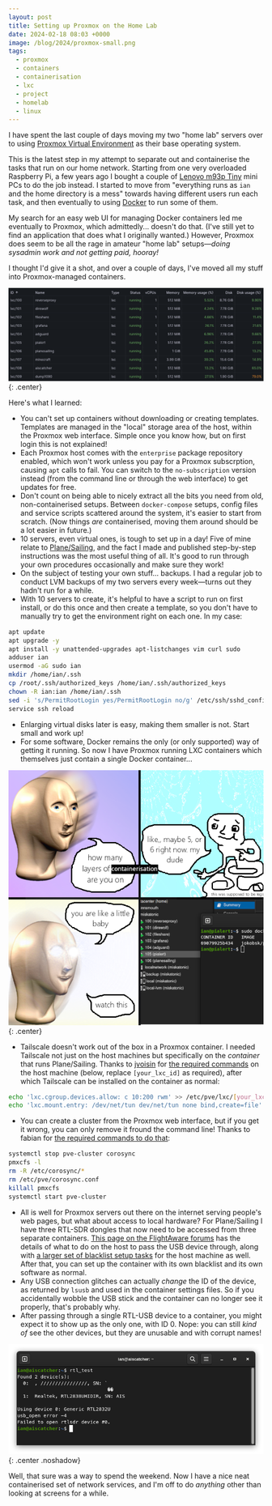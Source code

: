 ```yaml
---
layout: post
title: Setting up Proxmox on the Home Lab
date: 2024-02-18 08:03 +0000
image: /blog/2024/proxmox-small.png
tags:
  - proxmox
  - containers
  - containerisation
  - lxc
  - project
  - homelab
  - linux
---
```


I have spent the last couple of days moving my two "home lab" servers over to using [Proxmox Virtual Environment](https://www.proxmox.com/en/proxmox-virtual-environment/overview) as their base operating system.

This is the latest step in my attempt to separate out and containerise the tasks that run on our home network. Starting from one very overloaded Raspberry Pi, a few years ago I bought a couple of [Lenovo m93p Tiny](https://www.lenovo.com/za/en/desktops/thinkcentre/m-series-tiny/10A6/p/11TC1TMM93P10A6) mini PCs to do the job instead. I started to move from "everything runs as `ian` and the home directory is a mess" towards having different users run each task, and then eventually to using [Docker](https://docker.io) to run some of them.

My search for an easy web UI for managing Docker containers led me eventually to Proxmox, which admittedly... doesn't do that. (I've still yet to find an application that does what I originally wanted.) However, Proxmox does seem to be all the rage in amateur "home lab" setups&mdash;*doing sysadmin work and not getting paid, hooray!*

I thought I'd give it a shot, and over a couple of days, I've moved all my stuff into Proxmox-managed containers.

![Proxmox screenshot showing 10 containers running across a cluster of two nodes](/blog/2024/proxmox.png){: .center}

Here's what I learned:

* You can't set up containers without downloading or creating templates. Templates are managed in the "local" storage area of the host, within the Proxmox web interface. Simple once you know how, but on first login this is not explained!
* Each Proxmox host comes with the `enterprise` package repository enabled, which won't work unless you pay for a Proxmox subscrption, causing `apt` calls to fail. You can switch to the `no-subscription` version instead (from the command line or through the web interface) to get updates for free.
* Don't count on being able to nicely extract all the bits you need from old, non-containerised setups. Between `docker-compose` setups, config files and service scripts scattered around the system, it's easier to start from scratch. (Now things *are* containerised, moving them around should be a lot easier in future.)
* 10 servers, even virtual ones, is tough to set up in a day! Five of mine relate to [Plane/Sailing](/hardware/planesailing), and the fact I made and published step-by-step instructions was the most useful thing of all. It's good to run through your own procedures occasionally and make sure they work!
* On the subject of testing your own stuff... backups. I had a regular job to conduct LVM backups of my two servers every week&mdash;turns out they hadn't run for a while.
* With 10 servers to create, it's helpful to have a script to run on first install, or do this once and then create a template, so you don't have to manually try to get the environment right on each one. In my case:

```bash
apt update
apt upgrade -y
apt install -y unattended-upgrades apt-listchanges vim curl sudo
adduser ian
usermod -aG sudo ian
mkdir /home/ian/.ssh
cp /root/.ssh/authorized_keys /home/ian/.ssh/authorized_keys
chown -R ian:ian /home/ian/.ssh
sed -i 's/PermitRootLogin yes/PermitRootLogin no/g' /etc/ssh/sshd_config
service ssh reload
```

* Enlarging virtual disks later is easy, making them smaller is not. Start small and work up!
* For some software, Docker remains the only (or only supported) way of getting it running. So now I have Proxmox running LXC containers which themselves just contain a single Docker container...

!["How many layers of containerisation are you on?" "Like maybe 5 or 6, right now, my dude." "You are like a little baby, watch this" (Proxmox screenshot showing LXC containers with internal docker containers)](/blog/2024/containerisation.png){: .center}

* Tailscale doesn't work out of the box in a Proxmox container. I needed Tailscale not just on the host machines but specifically on the *container* that runs Plane/Sailing. Thanks to [jvoisin](https://dustri.org/) for [the required commands](https://dustri.org/b/running-tailscale-inside-of-a-proxmox-container.html) on the host machine (below, replace `[your_lxc_id]` as required), after which Tailscale can be installed on the container as normal:

```bash
echo 'lxc.cgroup.devices.allow: c 10:200 rwm' >> /etc/pve/lxc/[your_lxc_id].conf
echo 'lxc.mount.entry: /dev/net/tun dev/net/tun none bind,create=file' >> /etc/pve/lxc/[your_lxc_id].conf
```

* You can create a cluster from the Proxmox web interface, but if you get it wrong, you can only remove it fround the command line! Thanks to fabian for [the required commands to do that](https://forum.proxmox.com/threads/proxmox-ve-6-removing-cluster-configuration.56259/#post-259203):

```bash
systemctl stop pve-cluster corosync
pmxcfs -l
rm -R /etc/corosync/*
rm /etc/pve/corosync.conf
killall pmxcfs
systemctl start pve-cluster
```

* All is well for Proxmox servers out there on the internet serving people's web pages, but what about access to local hardware? For Plane/Sailing I have three RTL-SDR dongles that now need to be accessed from three separate containers. [This page on the FlightAware forums](https://discussions.flightaware.com/t/howto-rtl-sdr-dongle-pass-through-to-proxmox-lxc-container/89093) has the details of what to do on the host to pass the USB device through, along with [a larger set of blacklist setup tasks](https://sdr-enthusiasts.gitbook.io/ads-b/setting-up-rtl-sdrs/blacklist-kernel-modules) for the host machine as well. After that, you can set up the container with its own blacklist and its own software as normal.
* Any USB connection glitches can actually *change* the ID of the device, as returned by `lsusb` and used in the container settings files. So if you accidentally wobble the USB stick and the container can no longer see it properly, that's probably why.
* After passing through a single RTL-USB device to a container, you might expect it to show up as the only one, with ID 0. Nope: you can still *kind of* see the other devices, but they are unusable and with corrupt names!

![Console showing the results of rtl_test, with two dongles available, one with a corrupted name that could not be accessed](/blog/2024/rtltest-corrupt.png){: .center .noshadow}

Well, that sure was a way to spend the weekend. Now I have a nice neat containerised set of network services, and I'm off to do *anything* other than looking at screens for a while.